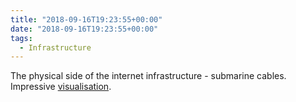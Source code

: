 ```yaml
---
title: "2018-09-16T19:23:55+00:00"
date: "2018-09-16T19:23:55+00:00"
tags:
  - Infrastructure
---
```


The physical side of the internet infrastructure - submarine cables. Impressive [visualisation](https://submarine-cable-map-2018.telegeography.com/).
